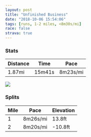```yaml
---
layout: post
title: "Unfinished Business"
date: "2018-10-06 15:54:06"
tags: [runs, 1-2 miles, <8m30s/mi]
race: false
strava: true
---
```


### Stats

| Distance | Time | Pace |
|----------|------|------|
|1.87mi|15m41s|8m23s/mi|

<img src='https://maps.googleapis.com/maps/api/staticmap?maptype=roadmap&path=enc:_ynwFr|tbM{IuDiCx@kB_EeBTqZkZku@}f@OcE{Am@t@wAa@kCaVwMX_D&key=AIzaSyC1MId7bFpkLXNAaYhBSTb8jLyiSqzbDtM&size=800x800&markers=color:yellow|label:S|40.71328,-74.0041&markers=color:green|label:F|40.73386999999998,-73.98635000000002'>

### Splits

| Mile | Pace | Elevation |
|------|------|-----------|
|1|8m26s/mi|13.8ft|
|2|8m20s/mi|-10.8ft|
